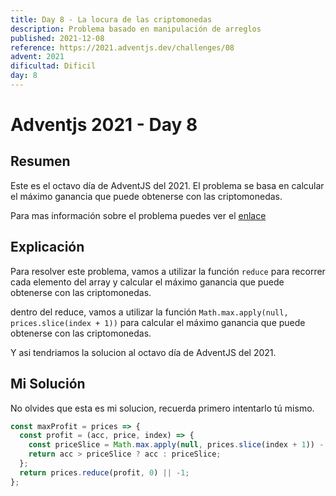 ```yaml
---
title: Day 8 - La locura de las criptomonedas
description: Problema basado en manipulación de arreglos
published: 2021-12-08
reference: https://2021.adventjs.dev/challenges/08
advent: 2021
dificultad: Dificil
day: 8
---
```


# Adventjs 2021 - Day 8

## Resumen

Este es el octavo día de AdventJS del 2021.
El problema se basa en calcular el máximo ganancia que puede obtenerse con las criptomonedas.

Para mas información sobre el problema puedes ver el [enlace](https://2021.adventjs.dev/challenges/08)

## Explicación

Para resolver este problema, vamos a utilizar la función `reduce` para recorrer cada elemento del array y calcular el máximo ganancia que puede obtenerse con las criptomonedas.

dentro del reduce, vamos a utilizar la función `Math.max.apply(null, prices.slice(index + 1))` para calcular el máximo ganancia que puede obtenerse con las criptomonedas.

Y asi tendriamos la solucion al octavo día de AdventJS del 2021.

## Mi Solución

No olvides que esta es mi solucion, recuerda primero intentarlo tú mismo.

```js
const maxProfit = prices => {
  const profit = (acc, price, index) => {
    const priceSlice = Math.max.apply(null, prices.slice(index + 1)) - price;
    return acc > priceSlice ? acc : priceSlice;
  };
  return prices.reduce(profit, 0) || -1;
};
```
